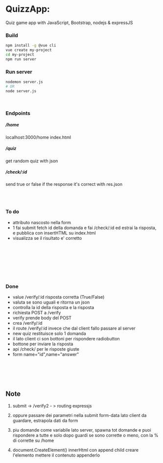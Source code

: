# QuizzApp: 
Quiz game app with JavaScript, Bootstrap, nodejs & expressJS
<br>
### Build
```bash
npm install -g @vue cli
vue create my-project
cd my-project
npm run server
```
### Run server
```bash
nodemon server.js
# OR
node server.js
```
<br>

### Endpoints

##### /home
localhost:3000/home index.html

##### /quiz
get random quiz with json

##### /check/:id
send true or false if the response it's correct with res.json

<br><br>



### To do
- attributo nascosto nella form
- 1 fai submit fetch id della domanda e fai /check/:id ed estrai la risposta, e pubblica con insertHTML su index.html 
- visualizza se il risultato e' corretto


<br><br>
<br><br>
<br><br>


### Done 
- value /verify/:id risposta corretta (True/False) 
- valuta se sono uguali e ritorna un json
- controlla la id della risposta e la risposta
- richiesta POST a /verify
- verify prende body del POST
- crea /verify/:id
- il route /verify/:id invece che dal client fallo passare al server
- new quiz restituisce solo 1 domanda
- il lato client ci son bottoni per rispondere radiobutton
- bottone per inviare la risposta
- api /check/ per le risposte giuste
- form name="id",name="answer"

<br>



<br><br>

## Note
1. submit -> /verify2  - >  routing expressjs

2. oppure passare dei parametri nella submit
form-data lato client da guardare, estrapola dati da form

3. piu domande come variabile lato server,
spawna tot domande e puoi rispondere a tutte e solo dopo
guardi se sono corrette o meno, con la % di corrette su /home

4. document.CreateElement()
innerHtml con append child
creare l'elemento
mettere il contenuto 
appenderlo








